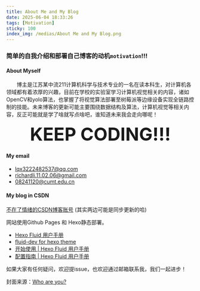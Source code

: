 ```yaml
---
title: About Me and My Blog
date: 2025-06-04 18:33:26
tags: [Motivation]
sticky: 100
index_img: /medias/About Me and My Blog.png
---
```


### 简单的自我介绍和部署自己博客的动机```motivation```!!!

 <!-- more -->

#### About Myself
 
 &emsp;&emsp;博主是江苏某中流211计算机科学与技术专业的一名在读本科生，对计算机各领域都有着浓厚的兴趣，目前在学校的实验室学习计算机视觉相关的内容，诸如OpenCV和yolo算法，也掌握了将视觉算法部署至树莓派等边缘设备实现全链路控制的技能。未来博客的更新可能主要围绕数据结构及算法，计算机视觉等相关内容，反正可能就是学了啥就写点啥吧，谁知道未来我会走向哪呢！
 
 <font size="10"><center>**KEEP CODING!!!** </center></font>

 #### My email

 + lqx3222482537@qq.com
 + richardli.11.02.06@gmail.com
 + 08241120@cumt.edu.cn

#### My blog in CSDN
[不在了情绪的CSDN博客账号](https://blog.csdn.net/2401_86849688?type=blog)
(其实两边可能是同步更新的哈)

网站使用Github Pages 和 Hexo静态部署。
- [Hexo Fluid 用户手册](https://hexo.fluid-dev.com/docs/guide/#%E5%85%B3%E4%BA%8E%E6%8C%87%E5%8D%97)
- [fluid-dev for hexo theme](https://github.com/fluid-dev/hexo-theme-fluid)
- [开始使用 | Hexo Fluid 用户手册](https://fluid-dev.github.io/hexo-fluid-docs/start/)
- [配置指南 | Hexo Fluid 用户手册](https://fluid-dev.github.io/hexo-fluid-docs/guide/)

如果大家有任何疑问，欢迎提issue，也欢迎通过邮箱联系我，我们一起进步！

封面来源：[Who are you?](https://www.youtube.com/watch?v=GWGbOjlJDkU)
